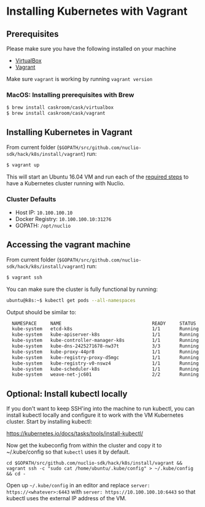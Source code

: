 # Installing Kubernetes with Vagrant

## Prerequisites

Please make sure you have the following installed on your machine

- [VirtualBox](https://www.virtualbox.org/)
- [Vagrant](https://www.vagrantup.com/)

Make sure `vagrant` is working by running `vagrant version`

### MacOS: Installing prerequisites with Brew

```bash
$ brew install caskroom/cask/virtualbox
$ brew install caskroom/cask/vagrant
```

## Installing Kubernetes in Vagrant

From current folder (`$GOPATH/src/github.com/nuclio-sdk/hack/k8s/install/vagrant`) run:

```bash
$ vagrant up
```

This will start an Ubuntu 16.04 VM and run each of the [required steps](../../../docs/k8s/README.md) to have a Kubernetes cluster running with Nuclio.

### Cluster Defaults

- Host IP: `10.100.100.10`
- Docker Registry: `10.100.100.10:31276`
- GOPATH: `/opt/nuclio`

## Accessing the vagrant machine

From current folder (`$GOPATH/src/github.com/nuclio-sdk/hack/k8s/install/vagrant`) run:

```bash
$ vagrant ssh
```

You can make sure the cluster is fully functional by running:

```bash
ubuntu@k8s:~$ kubectl get pods --all-namespaces
```
Output should be similar to:
```bash
  NAMESPACE     NAME                                 READY     STATUS    RESTARTS   AGE
  kube-system   etcd-k8s                             1/1       Running   0          8m
  kube-system   kube-apiserver-k8s                   1/1       Running   0          8m
  kube-system   kube-controller-manager-k8s          1/1       Running   0          8m
  kube-system   kube-dns-2425271678-nw37t            3/3       Running   0          8m
  kube-system   kube-proxy-44pr8                     1/1       Running   0          8m
  kube-system   kube-registry-proxy-d5mgc            1/1       Running   0          8m
  kube-system   kube-registry-v0-nswz4               1/1       Running   0          8m
  kube-system   kube-scheduler-k8s                   1/1       Running   0          8m
  kube-system   weave-net-jc601                      2/2       Running   0          8m
```

## Optional: Install kubectl locally

If you don't want to keep SSH'ing into the machine to run kubectl, you can install kubectl locally and configure it to work with the VM Kubernetes cluster. Start by installing kubectl:

https://kubernetes.io/docs/tasks/tools/install-kubectl/

Now get the kubeconfig from within the cluster and copy it to ~/.kube/config so that `kubectl` uses it by default.

```
cd $GOPATH/src/github.com/nuclio-sdk/hack/k8s/install/vagrant && vagrant ssh -c "sudo cat /home/ubuntu/.kube/config" > ~/.kube/config && cd -
```

Open up `~/.kube/config` in an editor and replace `server: https://<whatever>:6443` with `server: https://10.100.100.10:6443` so that kubectl uses the external IP address of the VM.

